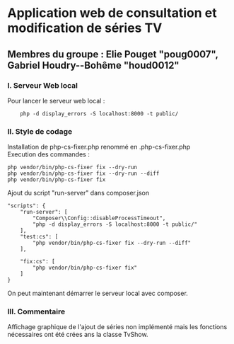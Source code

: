 # Application web de consultation et modification de séries TV

## Membres du groupe : Elie Pouget "poug0007", Gabriel Houdry--Bohême "houd0012"

### I. Serveur Web local
Pour lancer le serveur web local : 

        php -d display_errors -S localhost:8000 -t public/ 

### II. Style de codage

Installation de php-cs-fixer.php renommé en .php-cs-fixer.php  
Execution des commandes :

    php vendor/bin/php-cs-fixer fix --dry-run
    php vendor/bin/php-cs-fixer fix --dry-run --diff
    php vendor/bin/php-cs-fixer fix

Ajout du script "run-server" dans composer.json

    "scripts": {
        "run-server": [
            "Composer\\Config::disableProcessTimeout",
            "php -d display_errors -S localhost:8000 -t public/"
        ],
        "test:cs": [
            "php vendor/bin/php-cs-fixer fix --dry-run --diff"
        ],

        "fix:cs": [
            "php vendor/bin/php-cs-fixer fix"
        ]
    }

On peut maintenant démarrer le serveur local avec composer.

### III. Commentaire

Affichage graphique de l'ajout de séries non implémenté mais les fonctions nécessaires ont été crées ans la classe TvShow.